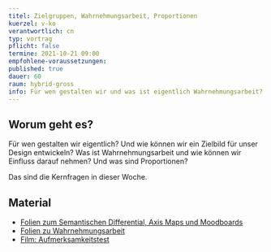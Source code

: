 ```yaml
---
titel: Zielgruppen, Wahrnehmungsarbeit, Proportionen
kuerzel: v-ko
verantwortlich: cn
typ: vortrag
pflicht: false
termine: 2021-10-21 09:00
empfohlene-voraussetzungen: 
published: true
dauer: 60
raum: hybrid-gross
info: Für wen gestalten wir und was ist eigentlich Wahrnehmungsarbeit?
---
```



## Worum geht es?

Für wen gestalten wir eigentlich? Und wie können wir ein Zielbild für unser Design entwickeln? Was ist Wahrnehmungsarbeit und wie können wir Einfluss darauf nehmen? Und was sind Proportionen?

Das sind die Kernfragen in dieser Woche. 

## Material
* [Folien zum Semantischen Differential, Axis Maps und Moodboards](../../download/inputs/woche-3/000-semantisches-differenzial-moodboards.pdf)
* [Folien zu Wahrnehmungsarbeit](https://cnoss.github.io/slides/presentations/screendesign/wahrnehmungsarbeit/f)
* [Film: Aufmerksamkeitstest](https://www.youtube.com/watch?v=flxmavrgMAo)
<!-- * [Folien zu Körper und Umwelterfahrungen](../../download/inputs/woche-3/020-koerper-und-umwelterfahrung.pdf)
* [Folien zu Proportionen](../../download/inputs/woche-3/030-proportion.pdf) -->

